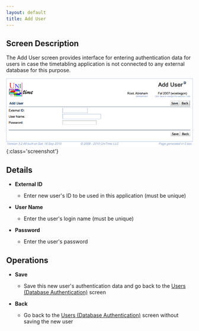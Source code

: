 ```yaml
---
layout: default
title: Add User
---
```



## Screen Description

The Add User screen provides interface for entering authentication data for users in case the timetabling application is not connected to any external database for this purpose.

![Add User](images/add-user-1.png){:class='screenshot'}

## Details

* **External ID**
	* Enter new user's ID to be used in this application (must be unique)

* **User Name**
	* Enter the user's login name (must be unique)

* **Password**
	* Enter the user's password

## Operations

* **Save**
	* Save this new user's authentication data and go back to the [Users (Database Authentication)](users-database-authentication) screen

* **Back**
	* Go back to the [Users (Database Authentication)](users-database-authentication) screen without saving the new user

